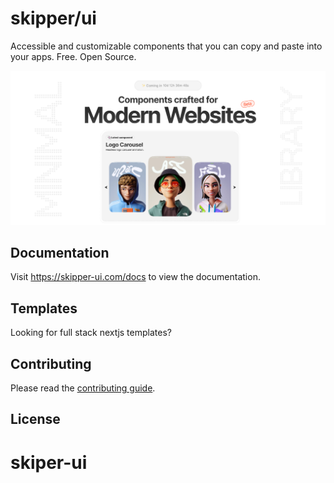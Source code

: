 # skipper/ui

Accessible and customizable components that you can copy and paste into your apps. Free. Open Source. 

![hero](apps/www/public/og.png)

## Documentation

Visit https://skipper-ui.com/docs to view the documentation.

## Templates

Looking for full stack nextjs templates? 

## Contributing

Please read the [contributing guide](/CONTRIBUTING.md).

## License


# skiper-ui
